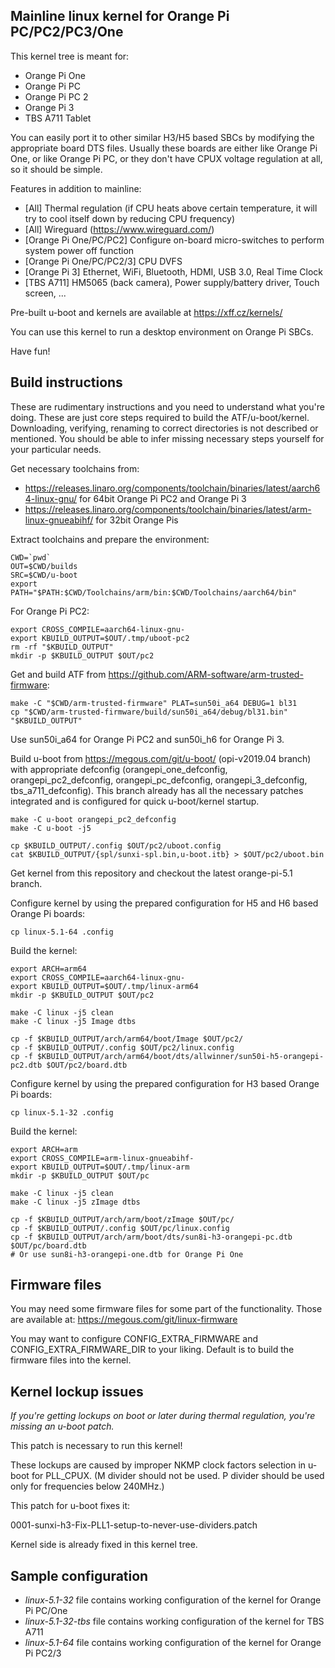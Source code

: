 Mainline linux kernel for Orange Pi PC/PC2/PC3/One
--------------------------------------------------

This kernel tree is meant for:

- Orange Pi One
- Orange Pi PC
- Orange Pi PC 2
- Orange Pi 3
- TBS A711 Tablet

You can easily port it to other similar H3/H5 based SBCs by modifying the
appropriate board DTS files. Usually these boards are either like Orange Pi One,
or like Orange Pi PC, or they don't have CPUX voltage regulation at all, so it
should be simple.

Features in addition to mainline:

- [All] Thermal regulation (if CPU heats above certain temperature, it will try to cool itself down by reducing CPU frequency)
- [All] Wireguard (https://www.wireguard.com/)
- [Orange Pi One/PC/PC2] Configure on-board micro-switches to perform system power off function
- [Orange Pi One/PC/PC2/3] CPU DVFS
- [Orange Pi 3] Ethernet, WiFi, Bluetooth, HDMI, USB 3.0, Real Time Clock
- [TBS A711] HM5065 (back camera), Power supply/battery driver, Touch screen, ...

Pre-built u-boot and kernels are available at https://xff.cz/kernels/

You can use this kernel to run a desktop environment on Orange Pi SBCs.

Have fun!


Build instructions
------------------

These are rudimentary instructions and you need to understand what you're doing.
These are just core steps required to build the ATF/u-boot/kernel. Downloading,
verifying, renaming to correct directories is not described or mentioned. You
should be able to infer missing necessary steps yourself for your particular needs.

Get necessary toolchains from:

- https://releases.linaro.org/components/toolchain/binaries/latest/aarch64-linux-gnu/ for 64bit Orange Pi PC2 and Orange Pi 3
- https://releases.linaro.org/components/toolchain/binaries/latest/arm-linux-gnueabihf/ for 32bit Orange Pis

Extract toolchains and prepare the environment:

    CWD=`pwd`
    OUT=$CWD/builds
    SRC=$CWD/u-boot
    export PATH="$PATH:$CWD/Toolchains/arm/bin:$CWD/Toolchains/aarch64/bin"

For Orange Pi PC2:

    export CROSS_COMPILE=aarch64-linux-gnu-
    export KBUILD_OUTPUT=$OUT/.tmp/uboot-pc2
    rm -rf "$KBUILD_OUTPUT"
    mkdir -p $KBUILD_OUTPUT $OUT/pc2

Get and build ATF from https://github.com/ARM-software/arm-trusted-firmware:

    make -C "$CWD/arm-trusted-firmware" PLAT=sun50i_a64 DEBUG=1 bl31
    cp "$CWD/arm-trusted-firmware/build/sun50i_a64/debug/bl31.bin" "$KBUILD_OUTPUT"

Use sun50i_a64 for Orange Pi PC2 and sun50i_h6 for Orange Pi 3.

Build u-boot from https://megous.com/git/u-boot/ (opi-v2019.04 branch) with appropriate
defconfig (orangepi_one_defconfig, orangepi_pc2_defconfig, orangepi_pc_defconfig, orangepi_3_defconfig, tbs_a711_defconfig).
This branch already has all the necessary patches integrated and is configured for quick u-boot/kernel startup.

    make -C u-boot orangepi_pc2_defconfig
    make -C u-boot -j5
    
    cp $KBUILD_OUTPUT/.config $OUT/pc2/uboot.config
    cat $KBUILD_OUTPUT/{spl/sunxi-spl.bin,u-boot.itb} > $OUT/pc2/uboot.bin

Get kernel from this repository and checkout the latest orange-pi-5.1 branch.

Configure kernel by using the prepared configuration for H5 and H6 based Orange Pi boards:

    cp linux-5.1-64 .config

Build the kernel:

    export ARCH=arm64
    export CROSS_COMPILE=aarch64-linux-gnu-
    export KBUILD_OUTPUT=$OUT/.tmp/linux-arm64
    mkdir -p $KBUILD_OUTPUT $OUT/pc2

    make -C linux -j5 clean
    make -C linux -j5 Image dtbs

    cp -f $KBUILD_OUTPUT/arch/arm64/boot/Image $OUT/pc2/
    cp -f $KBUILD_OUTPUT/.config $OUT/pc2/linux.config
    cp -f $KBUILD_OUTPUT/arch/arm64/boot/dts/allwinner/sun50i-h5-orangepi-pc2.dtb $OUT/pc2/board.dtb

Configure kernel by using the prepared configuration for H3 based Orange Pi boards:

    cp linux-5.1-32 .config

Build the kernel:

    export ARCH=arm
    export CROSS_COMPILE=arm-linux-gnueabihf-
    export KBUILD_OUTPUT=$OUT/.tmp/linux-arm
    mkdir -p $KBUILD_OUTPUT $OUT/pc

    make -C linux -j5 clean
    make -C linux -j5 zImage dtbs
    
    cp -f $KBUILD_OUTPUT/arch/arm/boot/zImage $OUT/pc/
    cp -f $KBUILD_OUTPUT/.config $OUT/pc/linux.config
    cp -f $KBUILD_OUTPUT/arch/arm/boot/dts/sun8i-h3-orangepi-pc.dtb $OUT/pc/board.dtb
    # Or use sun8i-h3-orangepi-one.dtb for Orange Pi One


Firmware files
--------------

You may need some firmware files for some part of the functionality. Those are
available at: https://megous.com/git/linux-firmware

You may want to configure CONFIG_EXTRA_FIRMWARE and CONFIG_EXTRA_FIRMWARE_DIR
to your liking. Default is to build the firmware files into the kernel.


Kernel lockup issues
--------------------

*If you're getting lockups on boot or later during thermal regulation,
you're missing an u-boot patch.*

This patch is necessary to run this kernel!

These lockups are caused by improper NKMP clock factors selection
in u-boot for PLL_CPUX. (M divider should not be used. P divider
should be used only for frequencies below 240MHz.)

This patch for u-boot fixes it:

  0001-sunxi-h3-Fix-PLL1-setup-to-never-use-dividers.patch

Kernel side is already fixed in this kernel tree.


Sample configuration
--------------------

- *linux-5.1-32* file contains working configuration of the kernel for Orange Pi PC/One
- *linux-5.1-32-tbs* file contains working configuration of the kernel for TBS A711
- *linux-5.1-64* file contains working configuration of the kernel for Orange Pi PC2/3
